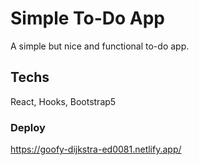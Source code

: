 # Simple To-Do App

A simple but nice and functional to-do app.

## Techs

React, Hooks, Bootstrap5

### Deploy

https://goofy-dijkstra-ed0081.netlify.app/


